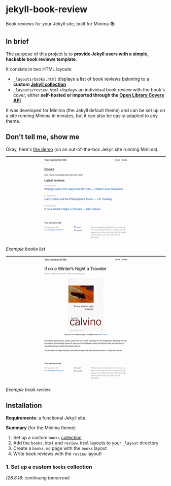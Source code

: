 # jekyll-book-review

Book reviews for your Jekyll site, built for Minima 📚

## In brief

The purpose of this project is to **provide Jekyll users with a simple, hackable book reviews template**.

It consists in two HTML layouts:

 - `_layouts/books.html` displays a list of book reviews beloning to a **custom [Jekyll collection](https://jekyllrb.com/docs/collections/)**
 - `_layouts/review.html` displays an individual book review with the book's cover, either **self-hosted or imported through the [Open Library Covers API](https://openlibrary.org/dev/docs/api/covers)**

It was developed for Minima (the Jekyll default theme) and can be set up on a site running Minima in minutes, but it can also be easily adapted to any theme.

## Don't tell me, show me

Okay, here's [the demo](https://robinmetral.github.io/jekyll-book-review/) (on an out-of-the-box Jekyll site running Minima).

![jekyll-book-review books list](https://raw.githubusercontent.com/robinmetral/jekyll-book-review/master/examples/minima-books-list.png)
*Example books list*

![jekyll-book-review book review](https://raw.githubusercontent.com/robinmetral/jekyll-book-review/master/examples/minima-book-review.png)
*Example book review*

## Installation

**Requirements**: a functional Jekyll site.

**Summary** (for the Minima theme)

 1. Set up a custom `books` [collection](https://jekyllrb.com/docs/collections/)
 2. Add the `books.html` and `review.html` layouts to your `_layout` directory
 3. Create a `books.md` page with the `books` layout
 4. Write book reviews with the `review` layout!

### 1. Set up a custom `books` collection

*(28.8.18: continuing tomorrow)*
